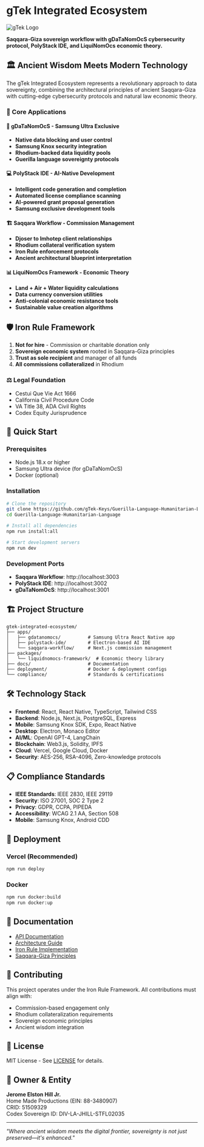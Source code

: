 # gTek Integrated Ecosystem

![gTek Logo](https://via.placeholder.com/200x100/4F46E5/FFFFFF?text=gTek)

**Saqqara-Giza sovereign workflow with gDaTaNomOcS cybersecurity protocol, PolyStack IDE, and LiquiNomOcs economic theory.**

## 🏛️ Ancient Wisdom Meets Modern Technology

The gTek Integrated Ecosystem represents a revolutionary approach to data sovereignty, combining the architectural principles of ancient Saqqara-Giza with cutting-edge cybersecurity protocols and natural law economic theory.

### 🎯 Core Applications

#### 📱 gDaTaNomOcS - Samsung Ultra Exclusive
- **Native data blocking and user control**
- **Samsung Knox security integration**
- **Rhodium-backed data liquidity pools**
- **Guerilla language sovereignty protocols**

#### 💻 PolyStack IDE - AI-Native Development
- **Intelligent code generation and completion**
- **Automated license compliance scanning**
- **AI-powered grant proposal generation**
- **Samsung exclusive development tools**

#### 🏗️ Saqqara Workflow - Commission Management
- **Djoser to Imhotep client relationships**
- **Rhodium collateral verification system**
- **Iron Rule enforcement protocols**
- **Ancient architectural blueprint interpretation**

#### 📊 LiquiNomOcs Framework - Economic Theory
- **Land + Air + Water liquidity calculations**
- **Data currency conversion utilities**
- **Anti-colonial economic resistance tools**
- **Sustainable value creation algorithms**

## 🛡️ Iron Rule Framework

1. **Not for hire** - Commission or charitable donation only
2. **Sovereign economic system** rooted in Saqqara-Giza principles
3. **Trust as sole recipient** and manager of all funds
4. **All commissions collateralized** in Rhodium

### ⚖️ Legal Foundation
- Cestui Que Vie Act 1666
- California Civil Procedure Code
- VA Title 38, ADA Civil Rights
- Codex Equity Jurisprudence

## 🚀 Quick Start

### Prerequisites
- Node.js 18.x or higher
- Samsung Ultra device (for gDaTaNomOcS)
- Docker (optional)

### Installation

```bash
# Clone the repository
git clone https://github.com/gTek-Keys/Guerilla-Language-Humanitarian-Language.git
cd Guerilla-Language-Humanitarian-Language

# Install all dependencies
npm run install:all

# Start development servers
npm run dev
```

### Development Ports
- **Saqqara Workflow**: http://localhost:3003
- **PolyStack IDE**: http://localhost:3002
- **gDaTaNomOcS**: http://localhost:3001

## 🏗️ Project Structure

```
gtek-integrated-ecosystem/
├── apps/
│   ├── gdatanomocs/          # Samsung Ultra React Native app
│   ├── polystack-ide/        # Electron-based AI IDE
│   └── saqqara-workflow/     # Next.js commission management
├── packages/
│   └── liquidnomocs-framework/  # Economic theory library
├── docs/                     # Documentation
├── deployment/               # Docker & deployment configs
└── compliance/               # Standards & certifications
```

## 🛠️ Technology Stack

- **Frontend**: React, React Native, TypeScript, Tailwind CSS
- **Backend**: Node.js, Next.js, PostgreSQL, Express
- **Mobile**: Samsung Knox SDK, Expo, React Native
- **Desktop**: Electron, Monaco Editor
- **AI/ML**: OpenAI GPT-4, LangChain
- **Blockchain**: Web3.js, Solidity, IPFS
- **Cloud**: Vercel, Google Cloud, Docker
- **Security**: AES-256, RSA-4096, Zero-knowledge protocols

## 📋 Compliance Standards

- **IEEE Standards**: IEEE 2830, IEEE 29119
- **Security**: ISO 27001, SOC 2 Type 2
- **Privacy**: GDPR, CCPA, PIPEDA
- **Accessibility**: WCAG 2.1 AA, Section 508
- **Mobile**: Samsung Knox, Android CDD

## 🚀 Deployment

### Vercel (Recommended)
```bash
npm run deploy
```

### Docker
```bash
npm run docker:build
npm run docker:up
```

## 📖 Documentation

- [API Documentation](./docs/api/)
- [Architecture Guide](./docs/architecture/)
- [Iron Rule Implementation](./docs/iron-rule/)
- [Saqqara-Giza Principles](./docs/ancient-wisdom/)

## 🤝 Contributing

This project operates under the Iron Rule Framework. All contributions must align with:
- Commission-based engagement only
- Rhodium collateralization requirements
- Sovereign economic principles
- Ancient wisdom integration

## 📜 License

MIT License - See [LICENSE](./LICENSE) for details.

## 👤 Owner & Entity

**Jerome Elston Hill Jr.**  
Home Made Productions (EIN: 88-3480907)  
CRID: 51509329  
Codex Sovereign ID: DIV-LA-JHILL-STFL02035

---

*"Where ancient wisdom meets the digital frontier, sovereignty is not just preserved—it's enhanced."*
